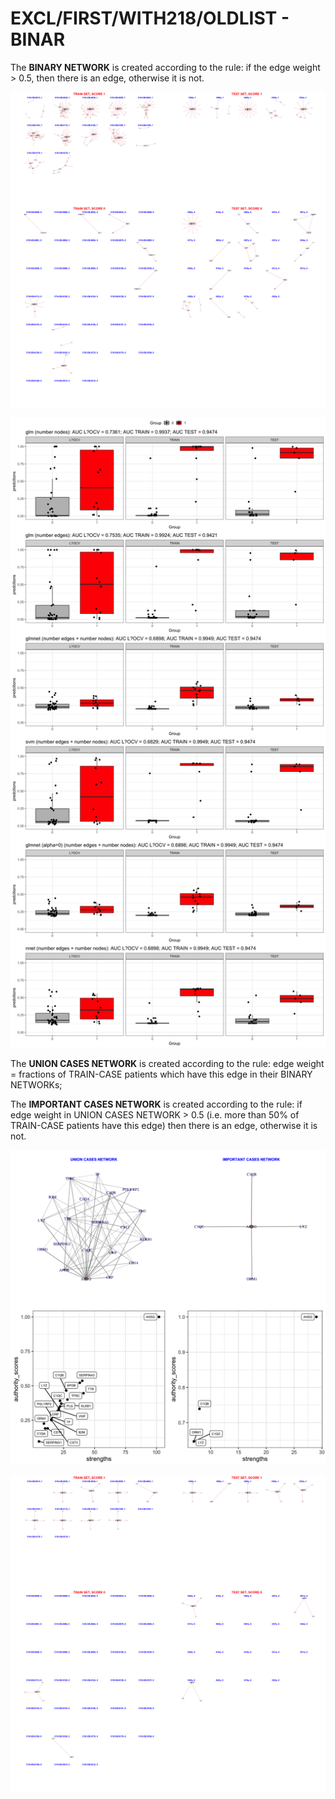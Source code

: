 # EXCL/FIRST/WITH218/OLDLIST - BINAR

The **BINARY NETWORK** is created according to the rule: if the edge weight > 0.5, then there is an edge, otherwise it is not.

![Image](ExclDNI_First_OLDEST_patients_networks_BINAR.png)

![Image](ExclDNI_First_OLDEST_nodes_and_edges_binar.png)

The **UNION CASES NETWORK** is created according to the rule: edge weight = fractions of TRAIN-CASE patients which have this edge in their BINARY NETWORKs;

The **IMPORTANT CASES NETWORK** is created according to the rule: if edge weight in UNION CASES NETWORK > 0.5 (i.e. more than 50% of TRAIN-CASE patients have this edge) then there is an edge, otherwise it is not. 

![Image](ExclDNI_First_OLDEST_SUM_CASES.png)

![Image](ExclDNI_First_OLDEST_patients_networks_BINAR_FILTERED.png)
